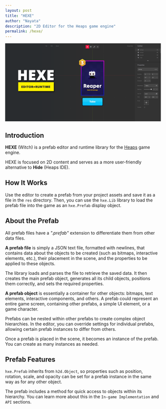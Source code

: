 ```yaml
---
layout: post
title: "HEXE"
author: "Nayata"
description: "2D Editor for the Heaps game engine"
permalink: /hexe/
---
```


![HEXE](/media/hexe.png "HEXE")
<p></p>

## Introduction

**HEXE** (Witch) is a prefab editor and runtime library for the [Heaps](https://heaps.io/) game engine.

HEXE is focused on 2D content and serves as a more user-friendly alternative to **Hide** (Heaps IDE).


## How It Works

Use the editor to create a prefab from your project assets and save it as a file in the `res` directory. Then, you can use the `hxe.Lib` library to load the prefab file into the game as an `hxe.Prefab` display object.


## About the Prefab

All prefab files have a *".prefab"* extension to differentiate them from other data files.

**A prefab file** is simply a JSON text file, formatted with newlines, that contains data about the objects to be created (such as bitmaps, interactive elements, etc.), their placement in the scene, and the properties to be applied to these objects.

The library loads and parses the file to retrieve the saved data. It then creates the main prefab object, generates all its child objects, positions them correctly, and sets the required properties.

**A prefab object** is essentially a container for other objects: bitmaps, text elements, interactive components, and others. A prefab could represent an entire game screen, containing other prefabs, a simple UI element, or a game character.

Prefabs can be nested within other prefabs to create complex object hierarchies. In the editor, you can override settings for individual prefabs, allowing certain prefab instances to differ from others.

Once a prefab is placed in the scene, it becomes an instance of the prefab. You can create as many instances as needed.


## Prefab Features

`hxe.Prefab` inherits from `h2d.Object`, so properties such as position, rotation, scale, and opacity can be set for a prefab instance in the same way as for any other object.

The prefab includes a method for quick access to objects within its hierarchy. You can learn more about this in the `In-game Implementation` and `API` sections.
